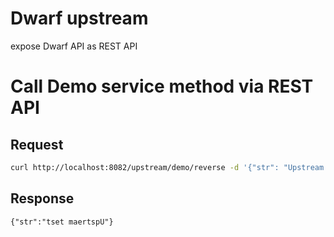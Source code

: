 Dwarf upstream
=======
expose Dwarf API as REST API


# Call Demo service method via REST API

## Request

```sh
curl http://localhost:8082/upstream/demo/reverse -d '{"str": "Upstream test"}'  -H "Content-Type: application/json"
```

## Response

```output
{"str":"tset maertspU"}
```